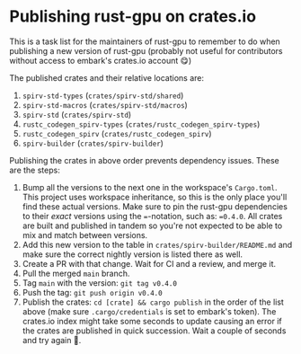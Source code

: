 # Publishing rust-gpu on crates.io

This is a task list for the maintainers of rust-gpu to remember to do when publishing a new version
of rust-gpu (probably not useful for contributors without access to embark's crates.io account 😋)

The published crates and their relative locations are:
1. `spirv-std-types` (`crates/spirv-std/shared`)
2. `spirv-std-macros` (`crates/spirv-std/macros`)
3. `spirv-std` (`crates/spirv-std`)
4. `rustc_codegen_spirv-types` (`crates/rustc_codegen_spirv-types`)
5. `rustc_codegen_spirv` (`crates/rustc_codegen_spirv`)
6. `spirv-builder` (`crates/spirv-builder`)

Publishing the crates in above order prevents dependency issues.
These are the steps: 

1. Bump all the versions to the next one in the workspace's `Cargo.toml`. This project uses workspace
   inheritance, so this is the only place you'll find these actual versions. Make sure to pin the
   rust-gpu dependencies to their *exact* versions using the `=`-notation, such as: `=0.4.0`. All crates
   are built and published in tandem so you're not expected to be able to mix and match between versions.
2. Add this new version to the table in `crates/spirv-builder/README.md` and make sure the correct
   nightly version is listed there as well.
3. Create a PR with that change. Wait for CI and a review, and merge it.
4. Pull the merged `main` branch.
5. Tag `main` with the version: `git tag v0.4.0`
6. Push the tag: `git push origin v0.4.0`
7. Publish the crates: `cd [crate] && cargo publish` in the order of the list above (make sure
   `.cargo/credentials` is set to embark's token). The crates.io index might take some seconds to update
   causing an error if the crates are published in quick succession. Wait a couple of seconds and try
   again 🙂.
